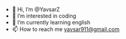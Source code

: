 - 👋 Hi, I’m @YavsarZ
- 👀 I’m interested in coding
- 🌱 I’m currently learning english
- 📫 How to reach me yavsar911@gmail.com



